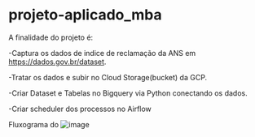 # projeto-aplicado_mba

A finalidade do projeto é:

-Captura os dados de indice de reclamação da ANS em https://dados.gov.br/dataset.

-Tratar os dados e subir no Cloud Storage(bucket) da GCP.

-Criar Dataset e Tabelas no Bigquery via Python conectando os dados.

-Criar scheduler dos processos no Airflow

Fluxograma do 
![image](https://user-images.githubusercontent.com/101958426/195097681-54d6115e-b7ed-49e9-a04a-411611427c5f.png)



